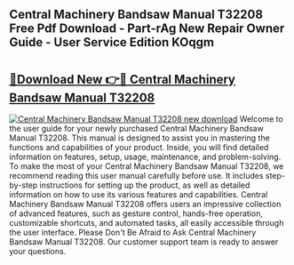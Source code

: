 ## Central Machinery Bandsaw Manual T32208 Free Pdf Download - Part-rAg New Repair Owner Guide - User Service Edition KOqgm

# <h2><a href="http://bc82700.oget.top/?id=Central+Machinery+Bandsaw+Manual+T32208">🔗Download New 👉🔴 Central Machinery Bandsaw Manual T32208</a></h2>

[![Central Machinery Bandsaw Manual T32208 new download](https://i.imgur.com/5g1atiW.png)](http://bc82700.oget.top/?id=Central+Machinery+Bandsaw+Manual+T32208)
Welcome to the user guide for your newly purchased Central Machinery Bandsaw Manual T32208. This manual is designed to assist you in mastering the functions and capabilities of your product. Inside, you will find detailed information on features, setup, usage, maintenance, and problem-solving. To make the most of your Central Machinery Bandsaw Manual T32208, we recommend reading this user manual carefully before use. It includes step-by-step instructions for setting up the product, as well as detailed information on how to use its various features and capabilities. Central Machinery Bandsaw Manual T32208 offers users an impressive collection of advanced features, such as gesture control, hands-free operation, customizable shortcuts, and automated tasks, all easily accessible through the user interface. Please Don't Be Afraid to Ask Central Machinery Bandsaw Manual T32208. Our customer support team is ready to answer your questions.
